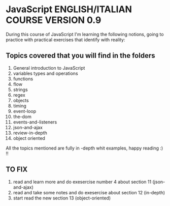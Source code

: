 # JavaScript ENGLISH/ITALIAN COURSE VERSION 0.9

During this course of JavaScript I'm learning the following notions, going to practice with practical exercises that identify with reality:

## Topics covered that you will find in the folders

1.  General introduction to JavaScript
2.  variables types and operations
3.  functions
4.  flow
5.  strings
6.  regex
7.  objects
8.  timing
9.  event-loop
10. the-dom
11. events-and-listeners
12. json-and-ajax
13. review-in-depth
14. object oriented

All the topics mentioned are fully in -depth whit examples, happy reading :) !!

## TO FIX

1. read and learn more and do exesercise number 4 about section 11 (json-and-ajax)
2. read and take some notes and do exesercise about section 12 (in-depth)
3. start read the new section 13 (object-oriented)